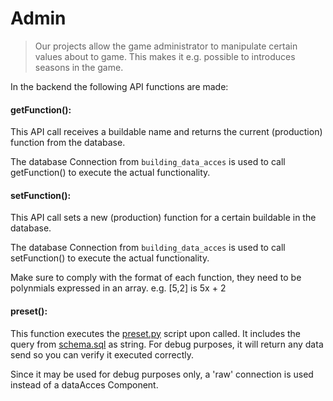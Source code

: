 # Admin
> Our projects allow the game administrator to manipulate certain values about to game. This makes it e.g. possible to introduces seasons in the game.

In the backend the following API functions are made:

#### getFunction():

This API call receives a buildable name and returns the current (production) function from the database.

The database Connection from ```building_data_acces``` is used to call getFunction() to execute the actual functionality.

#### setFunction():

This API call sets a new (production) function for a certain buildable in the database. 

The database Connection from ```building_data_acces``` is used to call setFunction() to execute the actual functionality.

Make sure to comply with the format of each function, they need to be polynmials expressed in an array. e.g. [5,2] is 5x + 2

#### preset():

This function executes the [preset.py](../../src/preset.py) script upon called. It includes the query from [schema.sql](../../sql/schema.sql) as string.
For debug purposes, it will return any data send so you can verify it executed correctly.

Since it may be used for debug purposes only, a 'raw' connection is used instead of a dataAcces Component.
